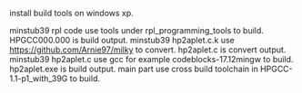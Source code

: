 install build tools on windows xp.

minstub39 rpl code use tools under rpl_programming_tools to build. HPGCC000.000 is build output.
minstub39 hp2aplet.c.k use https://github.com/Arnie97/milky to convert. hp2aplet.c is convert output.
minstub39 hp2aplet.c use gcc for example codeblocks-17.12mingw to build. hp2aplet.exe is build output.
main part use cross build toolchain in HPGCC-1.1-p1_with_39G to build.